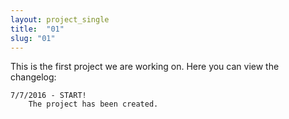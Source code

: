```yaml
---
layout: project_single
title:  "01"
slug: "01"
---
```


This is the first project we are working on. Here you can view the changelog:

~~~
7/7/2016 - START!
    The project has been created.
~~~